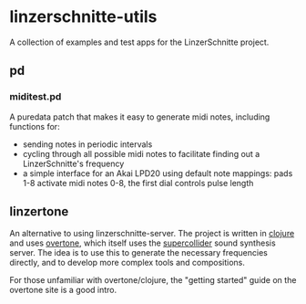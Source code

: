 linzerschnitte-utils
====================

A collection of examples and test apps for the LinzerSchnitte project.

## pd

### miditest.pd

A puredata patch that makes it easy to generate midi notes, including functions for:

- sending notes in periodic intervals
- cycling through all possible midi notes to facilitate finding out a LinzerSchnitte's frequency
- a simple interface for an Akai LPD20 using default note mappings: pads 1-8 activate midi notes 0-8, the first dial controls pulse length

## linzertone

An alternative to using linzerschnitte-server. The project is written in [clojure](http://clojure.org) and uses [overtone](http://overtone.gihub.io), which itself uses the [supercollider](http://supercollider.sourceforge.net) sound synthesis server. The idea is to use this to generate the necessary frequencies directly, and to develop more complex tools and compositions.

For those unfamiliar with overtone/clojure, the "getting started" guide on the overtone site is a good intro.
